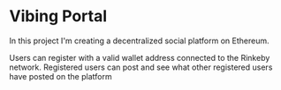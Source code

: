 # Vibing Portal

In this project I'm creating a decentralized social platform on Ethereum.

Users can register with a valid wallet address connected to the Rinkeby network.
Registered users can post and see what other registered users have posted on the platform
